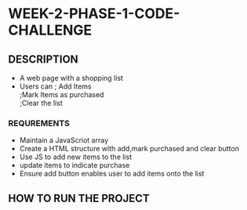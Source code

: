 # WEEK-2-PHASE-1-CODE-CHALLENGE


## DESCRIPTION
- A web page with a shopping list 
- Users can ; Add Items   
;Mark Items as purchased   
;Clear the list
### REQUREMENTS
- Maintain a JavaScriot array
- Create a HTML structure with add,mark purchased and clear button
- Use JS to add new items to the list
- update items to indicate purchase
- Ensure add button enables user to add items onto the list
 
 ## HOW TO RUN THE PROJECT 
